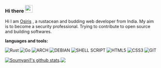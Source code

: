 ### Hi there <img src="https://media.giphy.com/media/hvRJCLFzcasrR4ia7z/giphy.gif" width="25px">

Hi I am [Osiris](https://osiris9999.github.io/) , a rustacean and budding web developer from India. My aim is to become a security professional. Trying to contribute to open source and building softwares. 
</br>

**languages and tools:** 

![Rust](https://img.shields.io/badge/Rust-000000?style=for-the-badge&logo=rust&logoColor=white)
![Go](https://img.shields.io/badge/Go-00ADD8?style=for-the-badge&logo=go&logoColor=white)
![ARCH](https://img.shields.io/badge/Arch_Linux-1793D1?style=for-the-badge&logo=arch-linux&logoColor=white)
![DEBIAN](https://img.shields.io/badge/Debian-A81D33?style=for-the-badge&logo=debian&logoColor=white)
![SHELL SCRIPT](https://img.shields.io/badge/Shell_Script-121011?style=for-the-badge&logo=gnu-bash&logoColor=white)
![HTML5](https://img.shields.io/badge/HTML5-E34F26?style=for-the-badge&logo=html5&logoColor=white)
![CSS3](https://img.shields.io/badge/CSS3-1572B6?style=for-the-badge&logo=css3&logoColor=white)
![GIT]( 	https://img.shields.io/badge/GIT-E44C30?style=for-the-badge&logo=git&logoColor=white)


<a href="https://github.com/Osiris9999">
  <img align="center" src="https://github-readme-stats.vercel.app/api?username=Osiris9999&show_icons=true&include_all_commits=true&theme=chartreuse-dark&exclude_repo=TryHackMe,HTB,Pentesterlab,Pages,blog,Executable_Files,Insider" alt="Soumyani1's github stats" />
</a>

<a href="https://github.com/Osiris9999">
  <img align="center" src="https://github-readme-stats.vercel.app/api/top-langs/?username=Osiris9999&layout=compact&theme=chartreuse-dark&exclude_repo=TryHackMe,HTB,Pentesterlab,Pages,blog" />
</a>
